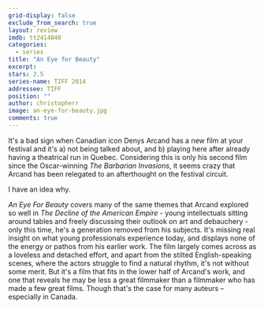 ```yaml
---
grid-display: false
exclude_from_search: true
layout: review
imdb: tt2414040
categories: 
  - series
title: "An Eye for Beauty"
excerpt: 
stars: 2.5
series-name: TIFF 2014
addressee: TIFF
position: ""
author: christopherr
image: an-eye-for-beauty.jpg
comments: true
---
```

It's a bad sign when Canadian icon Denys Arcand has a new film at your festival and it's a) not being talked about, and b) playing here after already having a theatrical run in Quebec. Considering this is only his second film since the Oscar-winning _The Barbarian Invasions_, it seems crazy that Arcand has been relegated to an afterthought on the festival circuit.

I have an idea why.

_An Eye For Beauty_ covers many of the same themes that Arcand explored so well in _The Decline of the American Empire_ - young intellectuals sitting around tables and freely discussing their outlook on art and debauchery - only this time, he's a generation removed from his subjects. It's missing real insight on what young professionals experience today, and displays none of the energy or pathos from his earlier work. The film largely comes across as a loveless and detached effort, and apart from the stilted English-speaking scenes, where the actors struggle to find a natural rhythm, it's not without some merit. But it's a film that fits in the lower half of Arcand's work, and one that reveals he may be less a great filmmaker than a filmmaker who has made a few great films. Though that's the case for many auteurs – especially in Canada.